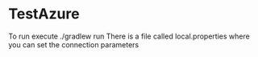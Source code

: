 # TestAzure
To run execute ./gradlew run
There is a file called local.properties where you can set the connection parameters
